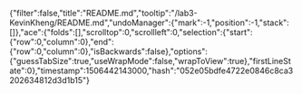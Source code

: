 {"filter":false,"title":"README.md","tooltip":"/lab3-KevinKheng/README.md","undoManager":{"mark":-1,"position":-1,"stack":[]},"ace":{"folds":[],"scrolltop":0,"scrollleft":0,"selection":{"start":{"row":0,"column":0},"end":{"row":0,"column":0},"isBackwards":false},"options":{"guessTabSize":true,"useWrapMode":false,"wrapToView":true},"firstLineState":0},"timestamp":1506442143000,"hash":"052e05bdfe4722e0846c8ca3202634812d3d1b15"}